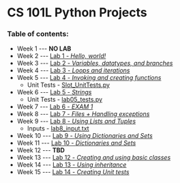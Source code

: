 # CS 101L Python Projects

### Table of contents:
* Week 1 --- **NO LAB**
* Week 2 --- [Lab 1 - _Hello, world!_](Lab%201/lab1.py)
* Week 3 --- [Lab 2 - _Variables, datatypes, and branches_](Lab%202/lab2.py)
* Week 4 --- [Lab 3 - _Loops and iterations_](Lab%203/lab3.py)
* Week 5 --- [Lab 4 - _Invoking and creating functions_](Lab%204/lab4.py)
  * Unit Tests - [Slot_UnitTests.py](Lab%204/Slot_UnitTests.py)
* Week 6 --- [Lab 5 - _Strings_](Lab%205/lab5.py)
  * Unit Tests - [lab05_tests.py](Lab%205/lab05_tests.py)
* Week 7 --- [Lab 6 - _EXAM 1_](Exam%201/lab6.py)
* Week 8 --- [Lab 7 - _Files + Handling exceptions_](Lab%207/lab7.py)
* Week 9 --- [Lab 8 - _Using Lists and Tuples_](Lab%208/lab8.py)
  * Inputs - [lab8_input.txt](Lab%208/lab8_input.txt)
* Week 10 --- [Lab 9 - _Using Dictionaries and Sets_]()
* Week 11 --- [Lab 10 - _Dictionaries and Sets_]()
* Week 12 --- **TBD**
* Week 13 --- [Lab 12 - _Creating and using basic classes_]()
* Week 14 --- [Lab 13 - _Using inheritance_]()
* Week 15 --- [Lab 14 - _Creating Unit tests_]()